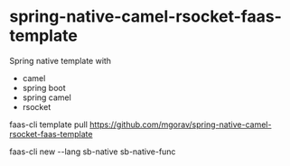 # spring-native-camel-rsocket-faas-template

Spring native template with
- camel
- spring boot
- spring camel
- rsocket


faas-cli template pull https://github.com/mgorav/spring-native-camel-rsocket-faas-template 

faas-cli new --lang sb-native  sb-native-func